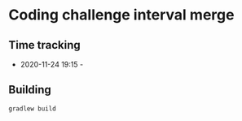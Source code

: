 # Coding challenge interval merge

## Time tracking

- 2020-11-24 19:15 - 

## Building

`gradlew build`